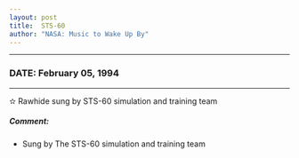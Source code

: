 ```yaml
---
layout: post
title:  STS-60
author: "NASA: Music to Wake Up By"
---
```


----
### DATE: February 05, 1994
----
✫ Rawhide sung by STS-60 simulation and training team

##### Comment:
* Sung by The STS-60 simulation and training team
